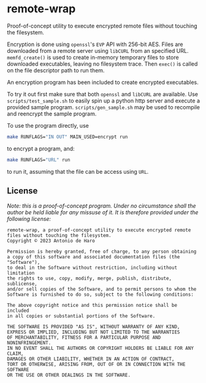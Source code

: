 # remote-wrap

Proof-of-concept utility to execute encrypted remote files without touching the filesystem.

Encryption is done using `openssl`'s `EVP` API with 256-bit AES.
Files are downloaded from a remote server using `libCURL` from an specified URL.
`memfd_create()` is used to create in-memory temporary files to store downloaded executables, leaving no filesystem trace.
Then `exec()` is called on the file descriptor path to run them.

An encryption program has been included to create encrypted executables.

To try it out first make sure that both `openssl` and `libCURL` are available.
Use `scripts/test_sample.sh` to easily spin up a python http server and execute a provided sample program.
`scripts/gen_sample.sh` may be used to recompile and reencrypt the sample program.

To use the program directly, use

```bash
make RUNFLAGS="IN OUT" MAIN_USED=encrypt run
```

to encrypt a program, and:

```bash
make RUNFLAGS="URL" run
```

to run it, assuming that the file can be access using `URL`.

## License 

_Note: this is a proof-of-concept program.
Under no circumstance shall the author be held liable for any missuse of it.
It is therefore provided under the following license:_

```
remote-wrap, a proof-of-concept utility to execute encrypted remote files without touching the filesystem.
Copyright © 2023 Antonio de Haro

Permission is hereby granted, free of charge, to any person obtaining
a copy of this software and associated documentation files (the "Software"),
to deal in the Software without restriction, including without limitation
the rights to use, copy, modify, merge, publish, distribute, sublicense,
and/or sell copies of the Software, and to permit persons to whom the
Software is furnished to do so, subject to the following conditions:

The above copyright notice and this permission notice shall be included
in all copies or substantial portions of the Software.

THE SOFTWARE IS PROVIDED "AS IS", WITHOUT WARRANTY OF ANY KIND,
EXPRESS OR IMPLIED, INCLUDING BUT NOT LIMITED TO THE WARRANTIES
OF MERCHANTABILITY, FITNESS FOR A PARTICULAR PURPOSE AND NONINFRINGEMENT.
IN NO EVENT SHALL THE AUTHORS OR COPYRIGHT HOLDERS BE LIABLE FOR ANY CLAIM,
DAMAGES OR OTHER LIABILITY, WHETHER IN AN ACTION OF CONTRACT,
TORT OR OTHERWISE, ARISING FROM, OUT OF OR IN CONNECTION WITH THE SOFTWARE
OR THE USE OR OTHER DEALINGS IN THE SOFTWARE.
```
